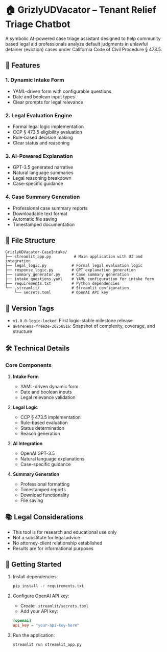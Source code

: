 # 🏠 GrizlyUDVacator – Tenant Relief Triage Chatbot

A symbolic AI-powered case triage assistant designed to help community based legal aid professionals analyze default judgments in unlawful detainer (eviction) cases under California Code of Civil Procedure § 473.5.

## 🚀 Features

### 1. Dynamic Intake Form
- YAML-driven form with configurable questions
- Date and boolean input types
- Clear prompts for legal relevance

### 2. Legal Evaluation Engine
- Formal legal logic implementation
- CCP § 473.5 eligibility evaluation
- Rule-based decision making
- Clear status and reasoning

### 3. AI-Powered Explanation
- GPT-3.5 generated narrative
- Natural language summaries
- Legal reasoning breakdown
- Case-specific guidance

### 4. Case Summary Generation
- Professional case summary reports
- Downloadable text format
- Automatic file saving
- Timestamped documentation

## 📁 File Structure

```
GrizlyUDVacator-CaseIntake/
├── streamlit_app.py          # Main application with UI and integration
├── legal_logic.py           # Formal legal evaluation logic
├── response_logic.py        # GPT explanation generation
├── summary_generator.py     # Case summary generation
├── intake_questions.yaml    # YAML configuration for intake form
├── requirements.txt         # Python dependencies
└── .streamlit/              # Streamlit configuration
    └── secrets.toml         # OpenAI API key
```

## 📌 Version Tags

- `v1.0.0-logic-locked`: First logic-stable milestone release
- `awareness-freeze-20250516`: Snapshot of complexity, coverage, and structure

## 🛠️ Technical Details

### Core Components

1. **Intake Form**
   - YAML-driven dynamic form
   - Date and boolean inputs
   - Legal relevance validation

2. **Legal Logic**
   - CCP § 473.5 implementation
   - Rule-based evaluation
   - Status determination
   - Reason generation

3. **AI Integration**
   - OpenAI GPT-3.5
   - Natural language explanations
   - Case-specific guidance

4. **Summary Generation**
   - Professional formatting
   - Timestamped reports
   - Download functionality
   - File saving

## 📚 Legal Considerations

- This tool is for research and educational use only
- Not a substitute for legal advice
- No attorney-client relationship established
- Results are for informational purposes

## 🚀 Getting Started

1. Install dependencies:

   ```bash
   pip install -r requirements.txt
   ```

2. Configure OpenAI API key:
   - Create `.streamlit/secrets.toml`
   - Add your API key:
   ```toml
   [openai]
   api_key = "your-api-key-here"
   ```

3. Run the application:

   ```bash
   streamlit run streamlit_app.py
   ```

